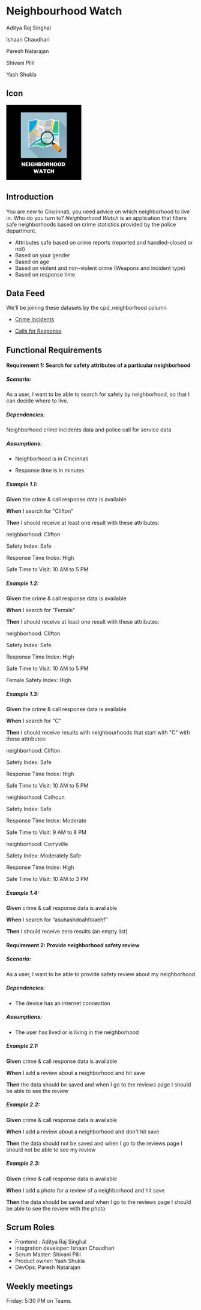 
# Neighbourhood Watch 
 
Aditya Raj Singhal
 
 
Ishaan Chaudhari
 
 
Paresh Natarajan
 
 
Shivani Pilli
 
 
Yash Shukla
 
 
## Icon
<img src="NW (2).png" alt="Neighborhood Watch Logo" style="width:200px;"/>
 
## Introduction
You are new to Cincinnati, you need advice on which neighborhood to live in. Who do you turn to? *Neighborhood Watch* is an application that filters safe neighborhoods based on crime statistics provided by the police department.
 
- Attributes safe based on crime reports (reported and handled-closed or not)
- Based on your gender
- Based on age
- Based on violent and non-violent crime  (Weapons and incident type)
- Based on response time
 
## Data Feed
 
We'll be joining these datasets by the cpd_neighborhood column
 
 
- [Crime Incidents](https://data.cincinnati-oh.gov/resource/k59e-2pvf.json)
 
 
- [Calls for Response](https://data.cincinnati-oh.gov/resource/gexm-h6bt.json)
 
 
## Functional Requirements
 
 
#### Requirement 1: Search for safety attributes of a particular neighborhood
 
##### Scenario:
 
As a user, I want to be able to search for safety by neighborhood, so that I can decide where to live.
 
 
##### Dependencies:
 
Neighborhood crime incidents data and police call for service data
 
##### Assumptions:
 
- Neighborhood is in Cincinnati
 
 
- Response time is in minutes
 
##### Example 1.1:
 
**Given** the crime & call response data is available
 
**When** I search for "Clifton"
 
**Then** I should receive at least one result with these attributes:
 
neighborhood: Clifton
 
 
Safety Index: Safe
 
 
Response Time Index: High
 
 
Safe Time to Visit: 10 AM to 5 PM
 
 
 
 
##### Example 1.2:
 
**Given** the crime & call response data is available
 
**When** I search for "Female"
 
**Then** I should receive at least one result with these attributes:
 
neighborhood: Clifton
 
 
Safety Index: Safe
 
 
Response Time Index: High
 
 
Safe Time to Visit: 10 AM to 5 PM
 
 
Female Safety Index: High
 
 
 
 
 
 
 
##### Example 1.3:
 
**Given** the crime & call response data is available
 
**When** I search for "C"
 
**Then** I should receive results with neighbourhoods that start with "C" with these attributes:
 
neighborhood: Clifton
 
 
Safety Index: Safe
 
 
Response Time Index: High
 
 
Safe Time to Visit: 10 AM to 5 PM
 
 
 
neighborhood: Calhoun
 
 
Safety Index: Safe
 
 
Response Time Index: Moderate
 
 
Safe Time to Visit: 9 AM to 8 PM
 
 
 
neighborhood: Corryville
 
 
Safety Index: Moderately Safe
 
 
Response Time Index: High
 
 
Safe Time to Visit: 10 AM to 3 PM
 
 
 
 
##### Example 1.4:
 
**Given** crime & call response data is available
 
**When** I search for “asuhashdoahfoiaehf”
 
**Then** I should receive zero results (an empty list)
 
 
 
#### Requirement 2: Provide neighborhood safety review
 
##### Scenario:
 
As a user, I want to be able to provide safety review about my neighborhood
 
 
##### Dependencies:
 
- The device has an internet connection
 
 
##### Assumptions:
 
- The user has lived or is living in the neighborhood
 
 
##### Example 2.1:
 
 
**Given** crime & call response data is available
 
**When** I add a review about a neighborhood and hit save
 
**Then** the data should be saved and when I go to the reviews page I should be able to see the review
 
##### Example 2.2:
 
 
**Given** crime & call response data is available
 
**When** I add a review about a neighborhood and don't hit save
 
**Then** the data should not be saved and when I go to the reviews page I should not be able to see my review
 
##### Example 2.3:
 
 
**Given** crime & call response data is available
 
**When** I add a photo for a review of a neighborhood and hit save
 
**Then** the data should be saved and when I go to the reviews page I should be able to see the review with the photo
 
 
 
 
## Scrum Roles
- Frontend : Aditya Raj Singhal
- Integration developer: Ishaan Chaudhari
- Scrum Master: Shivani Pilli
- Product owner: Yash Shukla
- DevOps: Paresh Natarajan
 
## Weekly meetings
 
Friday: 5:30 PM on Teams
